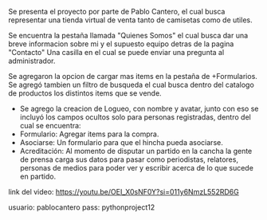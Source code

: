 Se presenta el proyecto por parte de Pablo Cantero, el cual busca representar una tienda virtual de venta tanto de camisetas como de utiles. 

Se encuentra la pestaña llamada "Quienes Somos"  el cual busca dar una breve informacion sobre mi y el supuesto equipo detras de la pagina 
"Contacto" Una casilla en el cual se puede enviar una pregunta al administrador.

Se agregaron la opcion de cargar mas items en la pestaña de +Formularios. 
Se agregó tambien un filtro de busqueda el cual busca dentro del catalogo de productos los distintos items que se vende.

+ Se agrego la creacion de Logueo, con nombre y avatar, junto con eso se incluyó los campos ocultos solo para personas registradas, dentro del cual se encuentra:
+ Formulario: Agregar items para la compra.
+ Asociarse: Un formulario para que el hincha pueda asociarse. 
+ Acreditación: Al momento de disputar un partido en la cancha la gente de prensa carga sus datos para pasar como periodistas, relatores, personas de medios para poder ver y escribir acerca de lo que sucede en partido.

link del video: https://youtu.be/OEI_X0sNF0Y?si=011y6NmzL552RD6G

usuario: pablocantero
pass: pythonproject12